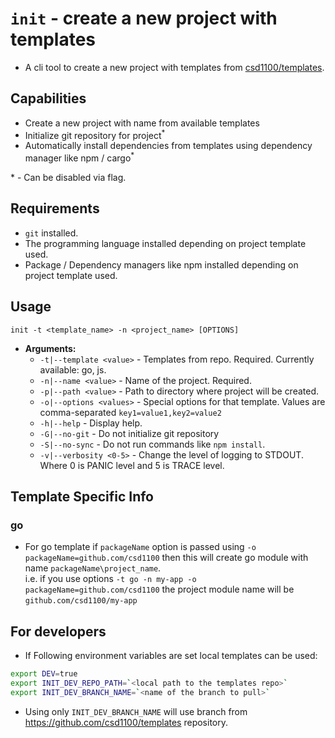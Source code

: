 # `init` - create a new project with templates

- A cli tool to create a new project with templates from
  [csd1100/templates](https://github.com/csd1100/templates).

## Capabilities

- Create a new project with name from available templates
- Initialize git repository for project<sup>\*</sup>
- Automatically install dependencies from templates using dependency manager
  like npm / cargo<sup>\*</sup>

\* - Can be disabled via flag.

## Requirements

- `git` installed.
- The programming language installed depending on project template used.
- Package / Dependency managers like npm installed depending on project template
  used.

## Usage

`init -t <template_name> -n <project_name> [OPTIONS]`

- **Arguments:**
  - `-t|--template <value>` - Templates from repo. Required. Currently available:
    go, js.
  - `-n|--name <value>` - Name of the project. Required.
  - `-p|--path <value>` - Path to directory where project will be created.
  - `-o|--options <values>` - Special options for that template.
    Values are comma-separated `key1=value1,key2=value2`
  - `-h|--help` - Display help.
  - `-G|--no-git` - Do not initialize git repository
  - `-S|--no-sync` - Do not run commands like `npm install`.
  - `-v|--verbosity <0-5>` - Change the level of logging to STDOUT.  
    Where 0 is PANIC level and 5 is TRACE level.

## Template Specific Info

### go

- For go template if `packageName` option is passed using `-o packageName=github.com/csd1100`
  then this will create go module with name `packageName\project_name`.  
   i.e. if you use options `-t go -n my-app -o packageName=github.com/csd1100`
  the project module name will be `github.com/csd1100/my-app`

## For developers

- If Following environment variables are set local templates can be used:

```sh
export DEV=true
export INIT_DEV_REPO_PATH=`<local path to the templates repo>`
export INIT_DEV_BRANCH_NAME=`<name of the branch to pull>`
```

- Using only `INIT_DEV_BRANCH_NAME` will use branch from
  https://github.com/csd1100/templates repository.
